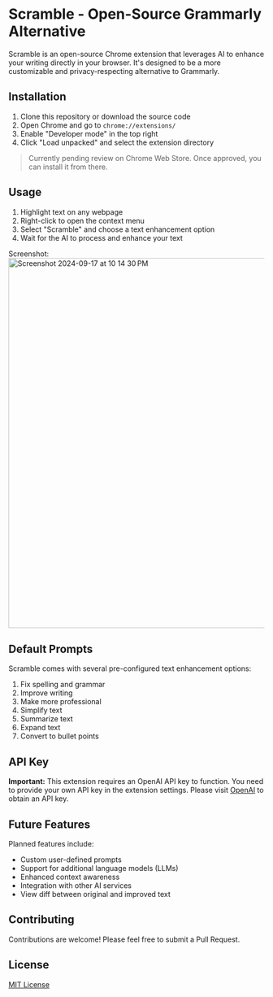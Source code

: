 # Scramble - Open-Source Grammarly Alternative

Scramble is an open-source Chrome extension that leverages AI to enhance your writing directly in your browser. It's designed to be a more customizable and privacy-respecting alternative to Grammarly.

## Installation

1. Clone this repository or download the source code
2. Open Chrome and go to `chrome://extensions/`
3. Enable "Developer mode" in the top right
4. Click "Load unpacked" and select the extension directory

> Currently pending review on Chrome Web Store. Once approved, you can install it from there.

## Usage

1. Highlight text on any webpage
2. Right-click to open the context menu
3. Select "Scramble" and choose a text enhancement option
4. Wait for the AI to process and enhance your text

Screenshot:
<img width="728" alt="Screenshot 2024-09-17 at 10 14 30 PM" src="https://github.com/user-attachments/assets/7a8685e5-94dd-47be-a141-f84bcbf1321f">


## Default Prompts

Scramble comes with several pre-configured text enhancement options:

1. Fix spelling and grammar
2. Improve writing
3. Make more professional
4. Simplify text
5. Summarize text
6. Expand text
7. Convert to bullet points

## API Key

**Important:** This extension requires an OpenAI API key to function. You need to provide your own API key in the extension settings. Please visit [OpenAI](https://openai.com/) to obtain an API key.

## Future Features

Planned features include:

- Custom user-defined prompts
- Support for additional language models (LLMs)
- Enhanced context awareness
- Integration with other AI services
- View diff between original and improved text

## Contributing

Contributions are welcome! Please feel free to submit a Pull Request.

## License

[MIT License](LICENSE)

